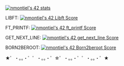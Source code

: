 [![nmontiel's 42 stats](https://badge42.vercel.app/api/v2/clgxuihg7003608l92rk5ua9w/stats?cursusId=21&coalitionId=275)](https://github.com/JaeSeoKim/badge42)

LIBFT:
[![nmontiel's 42 Libft Score](https://badge42.vercel.app/api/v2/clgxuihg7003608l92rk5ua9w/project/3067093)](https://github.com/JaeSeoKim/badge42)

FT_PRINTF:
[![nmontiel's 42 ft_printf Score](https://badge42.vercel.app/api/v2/clgxuihg7003608l92rk5ua9w/project/3085062)](https://github.com/JaeSeoKim/badge42)

GET_NEXT_LINE:
[![nmontiel's 42 get_next_line Score](https://badge42.vercel.app/api/v2/clgxuihg7003608l92rk5ua9w/project/3112999)](https://github.com/JaeSeoKim/badge42)

BORN2BEROOT:
[![nmontiel's 42 Born2beroot Score](https://badge42.vercel.app/api/v2/clgxuihg7003608l92rk5ua9w/project/3113001)](https://github.com/JaeSeoKim/badge42)

★゜・。。・゜゜・。。・゜☆゜・。。・゜゜・。。・゜★
